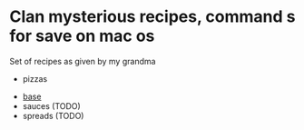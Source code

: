 # Clan mysterious recipes, command s for save on mac os

Set of recipes as given by my grandma

* pizzas
- [base](./pizzas/base.md)
- sauces (TODO)
- spreads (TODO)
